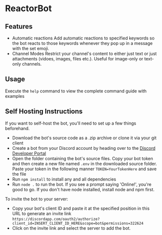 # ReactorBot

## Features

- Automatic reactions
  Add automatic reactions to specified keywords so the bot reacts to those keywords whenever they pop up in a message with the set emoji.
- Channel Modes
  Restrict your channel's content to either just text or just attachments (vidoes, images, files etc.). Useful for image-only or text-only channels.
  
## Usage
Execute the `help` command to view the complete command guide with examples

## Self Hosting Instructions
If you want to self-host the bot, you'll need to set up a few things beforehand.
 
- Download the bot's source code as a .zip archive or clone it via your git client
- Create a bot from your Discord account by heading over to the [Discord Developer Portal](https://discordapp.com/developers)
- Open the folder containing the bot's source files. Copy your bot token and then create a new file named `.env` in the downloaded source folder. Paste your token in the following manner `TOKEN=YourTokenHere` and save the file
- Run `npm install` to install any and all dependencies
- Run `node .` to run the bot. If you see a prompt saying 'Online!', you're good to go. If you don't have node installed, install node and npm first.

To invite the bot to your server: 
- Copy your bot's client ID and paste it at the specified position in this URL to generate an invite link
`https://discordapp.com/oauth2/authorize?client_id=INSERT_CLIENT_ID_HERE&scope=bot&permissions=322624`
- Click on the invite link and select the server to add the bot.
